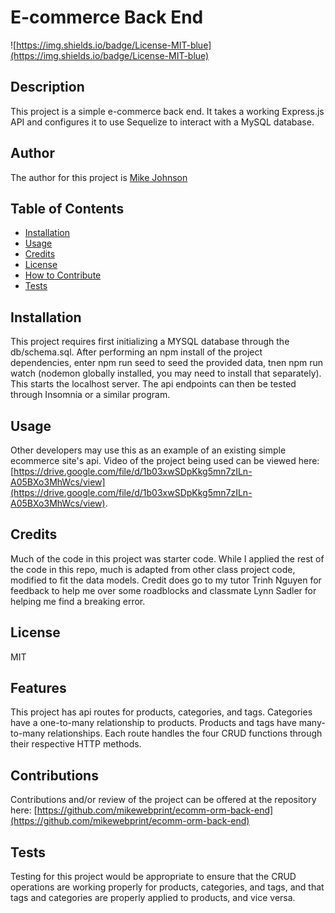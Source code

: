 # E-commerce Back End

  ![https://img.shields.io/badge/License-MIT-blue](https://img.shields.io/badge/License-MIT-blue)

  ## Description
  
  This project is a simple e-commerce back end.  It takes a working Express.js API and configures it to use Sequelize to interact with a MySQL database.
  
  ## Author
  
  The author for this project is [Mike Johnson](https://github.com/mikewebprint)
  
  ## Table of Contents
  
  - [Installation](#installation)
  - [Usage](#usage)
  - [Credits](#credits)
  - [License](#license)
  - [How to Contribute](#contributions)
  - [Tests](#tests)
  
  ## Installation
  
  This project requires first initializing a MYSQL database through the db/schema.sql. After performing an npm install of the project dependencies,  enter npm run seed to seed the provided data, tnen npm run watch (nodemon globally installed, you may need to install that separately). This starts the localhost server. The api endpoints can then be tested through Insomnia or a similar program.
  
  ## Usage
  
  Other developers may use this as an example of an existing simple ecommerce site's api. Video of the project being used can be viewed here: [https://drive.google.com/file/d/1b03xwSDpKkg5mn7zILn-A05BXo3MhWcs/view](https://drive.google.com/file/d/1b03xwSDpKkg5mn7zILn-A05BXo3MhWcs/view).
  
  ## Credits
  
  Much of the code in this project was starter code.  While I applied the rest of the code in this repo, much is adapted from other class project code, modified to fit the data models.  Credit does go to my tutor Trinh Nguyen for feedback to help me over some roadblocks and classmate Lynn Sadler for helping me find a breaking error.
  
  ## License
  
  MIT
  
  ## Features
  
  This project has api routes for products, categories, and tags. Categories have a one-to-many relationship to products. Products and tags have many-to-many relationships. Each route handles the four CRUD functions through their respective HTTP methods.
  
  ## Contributions
  
  Contributions and/or review of the project can be offered at the repository here: [https://github.com/mikewebprint/ecomm-orm-back-end](https://github.com/mikewebprint/ecomm-orm-back-end)
  
  ## Tests
  
  Testing for this project would be appropriate to ensure that the CRUD operations are working properly for products, categories, and tags, and that tags and categories are properly applied to products, and vice versa.

